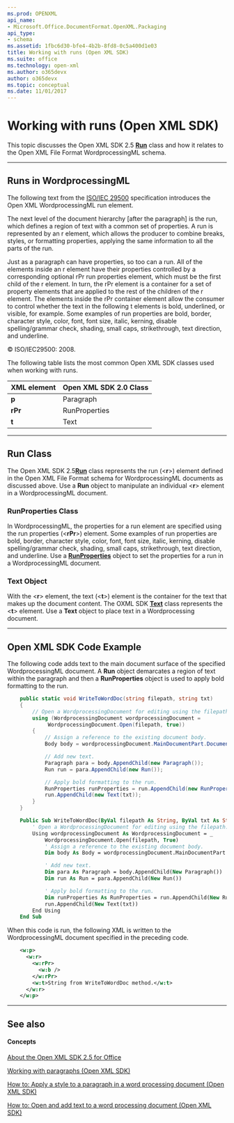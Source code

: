 ```yaml
---
ms.prod: OPENXML
api_name:
- Microsoft.Office.DocumentFormat.OpenXML.Packaging
api_type:
- schema
ms.assetid: 1fbc6d30-bfe4-4b2b-8fd8-0c5a400d1e03
title: Working with runs (Open XML SDK)
ms.suite: office
ms.technology: open-xml
ms.author: o365devx
author: o365devx
ms.topic: conceptual
ms.date: 11/01/2017
---
```

# Working with runs (Open XML SDK)

This topic discusses the Open XML SDK 2.5 **[Run](https://msdn.microsoft.com/en-us/library/office/documentformat.openxml.wordprocessing.run.aspx)** class and how it relates to the Open
XML File Format WordprocessingML schema.


---------------------------------------------------------------------------------
## Runs in WordprocessingML 
The following text from the [ISO/IEC
29500](http://go.microsoft.com/fwlink/?LinkId=194337) specification
introduces the Open XML WordprocessingML run element.

The next level of the document hierarchy [after the paragraph] is the
run, which defines a region of text with a common set of properties. A
run is represented by an r element, which allows the producer to combine
breaks, styles, or formatting properties, applying the same information
to all the parts of the run.

Just as a paragraph can have properties, so too can a run. All of the
elements inside an r element have their properties controlled by a
corresponding optional rPr run properties element, which must be the
first child of the r element. In turn, the rPr element is a container
for a set of property elements that are applied to the rest of the
children of the r element. The elements inside the rPr container element
allow the consumer to control whether the text in the following t
elements is bold, underlined, or visible, for example. Some examples of
run properties are bold, border, character style, color, font, font
size, italic, kerning, disable spelling/grammar check, shading, small
caps, strikethrough, text direction, and underline.

© ISO/IEC29500: 2008.

The following table lists the most common Open XML SDK classes used when
working with runs.


| **XML element** | **Open XML SDK 2.0 Class** |
|-----------------|----------------------------|
|      **p**      |         Paragraph          |
|     **rPr**     |       RunProperties        |
|      **t**      |            Text            |

---------------------------------------------------------------------------------
## Run Class 
The Open XML SDK 2.5<strong>[Run](https://msdn.microsoft.com/en-us/library/office/documentformat.openxml.wordprocessing.run.aspx)</strong> class represents the run (\<**r**\>) element defined in the Open XML File Format
schema for WordprocessingML documents as discussed above. Use a **Run** object to manipulate an individual \<**r**\> element in a WordprocessingML document.

### RunProperties Class

In WordprocessingML, the properties for a run element are specified
using the run properties (\<**rPr**\>) element.
Some examples of run properties are bold, border, character style,
color, font, font size, italic, kerning, disable spelling/grammar check,
shading, small caps, strikethrough, text direction, and underline. Use a
**[RunProperties](https://msdn.microsoft.com/en-us/library/office/documentformat.openxml.wordprocessing.runproperties.aspx)** object to set the properties
for a run in a WordprocessingML document.

### Text Object

With the \<**r**\> element, the text (\<**t**\>) element is the container for the text that
makes up the document content. The OXML SDK **[Text](https://msdn.microsoft.com/en-us/library/office/documentformat.openxml.wordprocessing.text.aspx)** class represents the \<**t**\> element. Use a **Text** object to place text in a Wordprocessing
document.


--------------------------------------------------------------------------------
## Open XML SDK Code Example 
The following code adds text to the main document surface of the
specified WordprocessingML document. A **Run**
object demarcates a region of text within the paragraph and then a **RunProperties** object is used to apply bold
formatting to the run.

```csharp
    public static void WriteToWordDoc(string filepath, string txt)
    {
        // Open a WordprocessingDocument for editing using the filepath.
        using (WordprocessingDocument wordprocessingDocument =
             WordprocessingDocument.Open(filepath, true))
        {
            // Assign a reference to the existing document body.
            Body body = wordprocessingDocument.MainDocumentPart.Document.Body;

            // Add new text.
            Paragraph para = body.AppendChild(new Paragraph());
            Run run = para.AppendChild(new Run());

            // Apply bold formatting to the run.
            RunProperties runProperties = run.AppendChild(new RunProperties(new Bold()));   
            run.AppendChild(new Text(txt));                
        }
    }
```

```vb
    Public Sub WriteToWordDoc(ByVal filepath As String, ByVal txt As String)
        ' Open a WordprocessingDocument for editing using the filepath.
        Using wordprocessingDocument As WordprocessingDocument = _
            WordprocessingDocument.Open(filepath, True)
            ' Assign a reference to the existing document body.
            Dim body As Body = wordprocessingDocument.MainDocumentPart.Document.Body

            ' Add new text.
            Dim para As Paragraph = body.AppendChild(New Paragraph())
            Dim run As Run = para.AppendChild(New Run())

            ' Apply bold formatting to the run.
            Dim runProperties As RunProperties = run.AppendChild(New RunProperties(New Bold()))
            run.AppendChild(New Text(txt))
        End Using
    End Sub
```
When this code is run, the following XML is written to the
WordprocessingML document specified in the preceding code.

```xml
    <w:p>
      <w:r>
        <w:rPr>
          <w:b />
        </w:rPr>
        <w:t>String from WriteToWordDoc method.</w:t>
      </w:r>
    </w:p>
```

--------------------------------------------------------------------------------
## See also 
#### Concepts

[About the Open XML SDK 2.5 for Office](about-the-open-xml-sdk.md)  

[Working with paragraphs (Open XML SDK)](working-with-paragraphs.md)  

[How to: Apply a style to a paragraph in a word processing document (Open XML SDK)](how-to-apply-a-style-to-a-paragraph-in-a-word-processing-document.md)  

[How to: Open and add text to a word processing document (Open XML SDK)](how-to-open-and-add-text-to-a-word-processing-document.md)  
